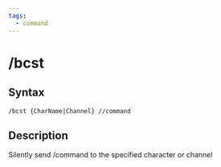 ```yaml
---
tags:
  - command
---
```


# /bcst

## Syntax

<!--cmd-syntax-start-->
```eqcommand
/bcst {CharName|Channel} //command
```
<!--cmd-syntax-end-->

## Description

<!--cmd-desc-start-->
Silently send /command to the specified character or channel
<!--cmd-desc-end-->